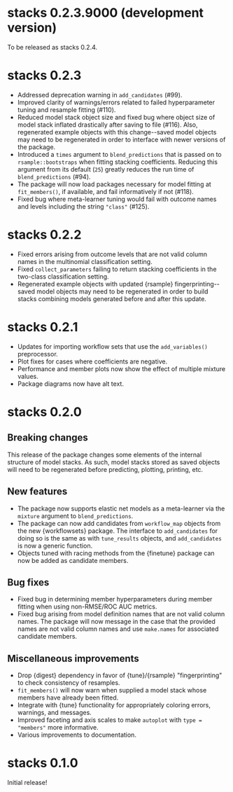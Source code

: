 # stacks 0.2.3.9000 (development version)

To be released as stacks 0.2.4.

# stacks 0.2.3

* Addressed deprecation warning in `add_candidates` (#99).
* Improved clarity of warnings/errors related to failed hyperparameter 
tuning and resample fitting (#110).
* Reduced model stack object size and fixed bug where object size of model stack 
inflated drastically after saving to file (#116). Also, regenerated example objects 
with this change--saved model objects may need to be regenerated in order to 
interface with newer versions of the package.
* Introduced a `times` argument to `blend_predictions` that is passed on to
`rsample::bootstraps` when fitting stacking coefficients. Reducing this
argument from its default (`25`) greatly reduces the run time of 
`blend_predictions` (#94).
* The package will now load packages necessary for model fitting at 
`fit_members()`, if available, and fail informatively if not (#118).
* Fixed bug where meta-learner tuning would fail with outcome names and levels
including the string `"class"` (#125).

# stacks 0.2.2

* Fixed errors arising from outcome levels that are not valid column 
  names in the multinomial classification setting. 
* Fixed `collect_parameters` failing to return stacking coefficients
  in the two-class classification setting.
* Regenerated example objects with updated {rsample} fingerprinting--saved 
  model objects may need to be regenerated in order to build stacks combining
  models generated before and after this update.

# stacks 0.2.1

* Updates for importing workflow sets that use the `add_variables()` 
  preprocessor. 
* Plot fixes for cases where coefficients are negative. 
* Performance and member plots now show the effect of multiple mixture values. 
* Package diagrams now have alt text.

# stacks 0.2.0

## Breaking changes

This release of the package changes some elements of the internal structure
of model stacks. As such, model stacks stored as saved objects will need to
be regenerated before predicting, plotting, printing, etc.

## New features

* The package now supports elastic net models as a meta-learner via 
  the `mixture` argument to `blend_predictions`.
* The package can now add candidates from `workflow_map` objects
  from the new {workflowsets} package. The interface to `add_candidates`
  for doing so is the same as with `tune_results` objects, and 
  `add_candidates` is now a generic function.
* Objects tuned with racing methods from the {finetune} package can now be
  added as candidate members.

## Bug fixes

* Fixed bug in determining member hyperparameters during member
  fitting when using non-RMSE/ROC AUC metrics.
* Fixed bug arising from  model definition names that are not valid column 
  names. The package will now message in the case that the provided names
  are not valid column names and use `make.names` for associated candidate
  members.  

## Miscellaneous improvements

* Drop {digest} dependency in favor of {tune}/{rsample} "fingerprinting"
  to check consistency of resamples.
* `fit_members()` will now warn when supplied a model stack whose
  members have already been fitted.
* Integrate with {tune} functionality for appropriately coloring errors, 
  warnings, and messages.
* Improved faceting and axis scales to make `autoplot` with `type = "members"`
  more informative.
* Various improvements to documentation.

# stacks 0.1.0

Initial release!
